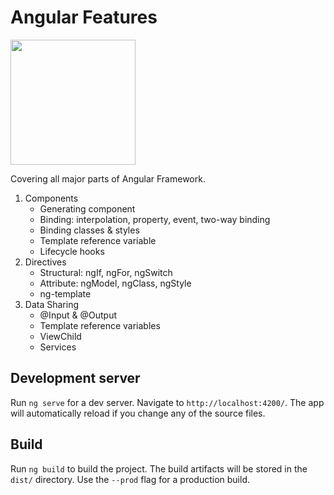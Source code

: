 # Angular Features
<img src="https://angular.io/assets/images/logos/angular/angular.svg" width=200/>

Covering all major parts of Angular Framework.
1. Components
   * Generating component
   * Binding: interpolation, property, event, two-way binding
   * Binding classes & styles
   * Template reference variable
   * Lifecycle hooks
2. Directives
   * Structural: ngIf, ngFor, ngSwitch
   * Attribute: ngModel, ngClass, ngStyle
   * ng-template
3. Data Sharing
   * @Input & @Output
   * Template reference variables
   * ViewChild
   * Services
## Development server

Run `ng serve` for a dev server. Navigate to `http://localhost:4200/`. The app will automatically reload if you change any of the source files.

## Build

Run `ng build` to build the project. The build artifacts will be stored in the `dist/` directory. Use the `--prod` flag for a production build.
